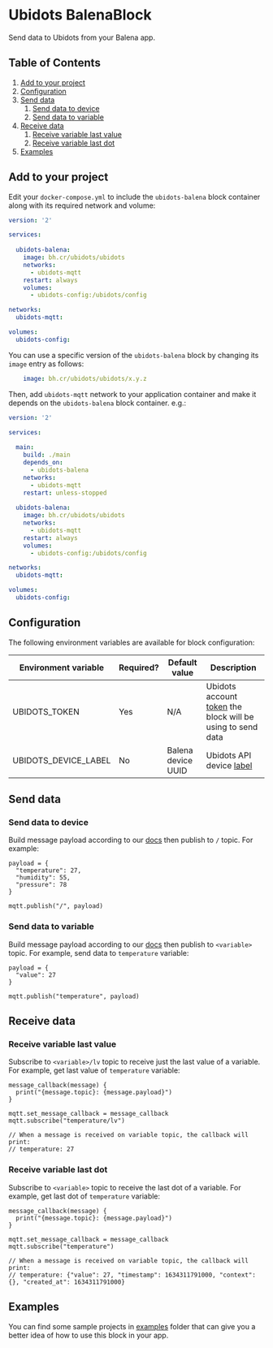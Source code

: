 # Ubidots BalenaBlock

Send data to Ubidots from your Balena app.

## Table of Contents

1. [Add to your project](#add-to-your-project)
2. [Configuration](#configuration)
3. [Send data](#send-data)
    1. [Send data to device](#send-data-to-device)
    2. [Send data to variable](#send-data-to-variable)
4. [Receive data](#receive-data)
    1. [Receive variable last value](#receive-variable-last-value)
    2. [Receive variable last dot](#receive-variable-last-dot)
5. [Examples](#examples)

## Add to your project

Edit your `docker-compose.yml` to include the `ubidots-balena` block container along with its required network and volume:

```yml
version: '2'

services:
  
  ubidots-balena:
    image: bh.cr/ubidots/ubidots
    networks:
      - ubidots-mqtt
    restart: always
    volumes:
      - ubidots-config:/ubidots/config

networks:
  ubidots-mqtt:

volumes:
  ubidots-config:
```

You can use a specific version of the `ubidots-balena` block by changing its `image` entry as follows:

```yml
    image: bh.cr/ubidots/ubidots/x.y.z
```

Then, add `ubidots-mqtt` network to your application container and make it depends on the `ubidots-balena` block container. e.g.:

```yml
version: '2'

services:
  
  main:
    build: ./main
    depends_on:
      - ubidots-balena
    networks:
      - ubidots-mqtt
    restart: unless-stopped
  
  ubidots-balena:
    image: bh.cr/ubidots/ubidots
    networks:
      - ubidots-mqtt
    restart: always
    volumes:
      - ubidots-config:/ubidots/config

networks:
  ubidots-mqtt:

volumes:
  ubidots-config:
```

## Configuration

The following environment variables are available for block configuration:

| Environment variable | Required? |   Default value    | Description |
|----------------------|-----------|--------------------|-------------|
| UBIDOTS_TOKEN        |    Yes    |        N/A         | Ubidots account [token][token] the block will be using to send data |
| UBIDOTS_DEVICE_LABEL |    No     | Balena device UUID | Ubidots API device [label][label] |

[label]: https://help.ubidots.com/en/articles/1330905-automatically-provision-devices-and-variables-with-ubidots-api-labels
[token]: https://help.ubidots.com/en/articles/590078-find-your-token-from-your-ubidots-account

## Send data

### Send data to device

Build message payload according to our [docs][pub_device_payload] then publish to `/` topic. For example:

```
payload = {
  "temperature": 27,
  "humidity": 55,
  "pressure": 78
}

mqtt.publish("/", payload)
```

[pub_device_payload]: https://docs.ubidots.com/v1.6/reference/publish-data-to-a-device#payload

### Send data to variable

Build message payload according to our [docs][pub_variable_payload] then publish to `<variable>` topic. For example, send data to `temperature` variable:

```
payload = {
  "value": 27
}

mqtt.publish("temperature", payload)
```

[pub_variable_payload]: https://docs.ubidots.com/v1.6/reference/publish-data-to-a-variable#payload


## Receive data

### Receive variable last value

Subscribe to `<variable>/lv` topic to receive just the last value of a variable. For example, get last value of `temperature` variable:

```
message_callback(message) {
  print("{message.topic}: {message.payload}")
}

mqtt.set_message_callback = message_callback
mqtt.subscribe("temperature/lv")

// When a message is received on variable topic, the callback will print:
// temperature: 27

```

### Receive variable last dot

Subscribe to `<variable>` topic to receive the last dot of a variable. For example, get last dot of `temperature` variable:

```
message_callback(message) {
  print("{message.topic}: {message.payload}")
}

mqtt.set_message_callback = message_callback
mqtt.subscribe("temperature")

// When a message is received on variable topic, the callback will print:
// temperature: {"value": 27, "timestamp": 1634311791000, "context": {}, "created_at": 1634311791000}

```

## Examples

You can find some sample projects in [examples](examples) folder that can give you a better idea of how to use this block in your app.
